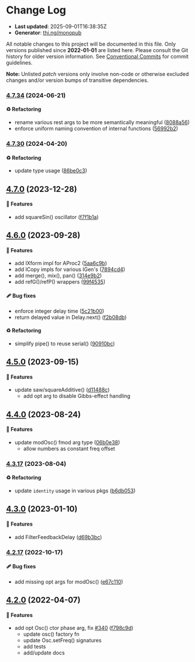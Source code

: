 # Change Log

- **Last updated**: 2025-09-01T16:38:35Z
- **Generator**: [thi.ng/monopub](https://thi.ng/monopub)

All notable changes to this project will be documented in this file.
Only versions published since **2022-01-01** are listed here.
Please consult the Git history for older version information.
See [Conventional Commits](https://conventionalcommits.org/) for commit guidelines.

**Note:** Unlisted _patch_ versions only involve non-code or otherwise excluded changes
and/or version bumps of transitive dependencies.

### [4.7.34](https://github.com/thi-ng/umbrella/tree/@thi.ng/dsp@4.7.34) (2024-06-21)

#### ♻️ Refactoring

- rename various rest args to be more semantically meaningful ([8088a56](https://github.com/thi-ng/umbrella/commit/8088a56))
- enforce uniform naming convention of internal functions ([56992b2](https://github.com/thi-ng/umbrella/commit/56992b2))

### [4.7.30](https://github.com/thi-ng/umbrella/tree/@thi.ng/dsp@4.7.30) (2024-04-20)

#### ♻️ Refactoring

- update type usage ([86be0c3](https://github.com/thi-ng/umbrella/commit/86be0c3))

## [4.7.0](https://github.com/thi-ng/umbrella/tree/@thi.ng/dsp@4.7.0) (2023-12-28)

#### 🚀 Features

- add squareSin() oscillator ([f7f1b1a](https://github.com/thi-ng/umbrella/commit/f7f1b1a))

## [4.6.0](https://github.com/thi-ng/umbrella/tree/@thi.ng/dsp@4.6.0) (2023-09-28)

#### 🚀 Features

- add IXform impl for AProc2 ([5aa6c9b](https://github.com/thi-ng/umbrella/commit/5aa6c9b))
- add ICopy impls for various IGen's ([7894cd4](https://github.com/thi-ng/umbrella/commit/7894cd4))
- add merge(), mix(), pan() ([314e9b2](https://github.com/thi-ng/umbrella/commit/314e9b2))
- add refG()/refP() wrappers ([99f4535](https://github.com/thi-ng/umbrella/commit/99f4535))

#### 🩹 Bug fixes

- enforce integer delay time ([5c21b00](https://github.com/thi-ng/umbrella/commit/5c21b00))
- return delayed value in Delay.next() ([f2b08db](https://github.com/thi-ng/umbrella/commit/f2b08db))

#### ♻️ Refactoring

- simplify pipe() to reuse serial() ([90910bc](https://github.com/thi-ng/umbrella/commit/90910bc))

## [4.5.0](https://github.com/thi-ng/umbrella/tree/@thi.ng/dsp@4.5.0) (2023-09-15)

#### 🚀 Features

- update saw/squareAdditive() ([d11488c](https://github.com/thi-ng/umbrella/commit/d11488c))
  - add opt arg to disable Gibbs-effect handling

## [4.4.0](https://github.com/thi-ng/umbrella/tree/@thi.ng/dsp@4.4.0) (2023-08-24)

#### 🚀 Features

- update modOsc() fmod arg type ([06b0e38](https://github.com/thi-ng/umbrella/commit/06b0e38))
  - allow numbers as constant freq offset

### [4.3.17](https://github.com/thi-ng/umbrella/tree/@thi.ng/dsp@4.3.17) (2023-08-04)

#### ♻️ Refactoring

- update `identity` usage in various pkgs ([b6db053](https://github.com/thi-ng/umbrella/commit/b6db053))

## [4.3.0](https://github.com/thi-ng/umbrella/tree/@thi.ng/dsp@4.3.0) (2023-01-10)

#### 🚀 Features

- add FilterFeedbackDelay ([d69b3bc](https://github.com/thi-ng/umbrella/commit/d69b3bc))

### [4.2.17](https://github.com/thi-ng/umbrella/tree/@thi.ng/dsp@4.2.17) (2022-10-17)

#### 🩹 Bug fixes

- add missing opt args for modOsc() ([e67c110](https://github.com/thi-ng/umbrella/commit/e67c110))

## [4.2.0](https://github.com/thi-ng/umbrella/tree/@thi.ng/dsp@4.2.0) (2022-04-07)

#### 🚀 Features

- add opt Osc() ctor phase arg, fix [#340](https://github.com/thi-ng/umbrella/issues/340) ([f798c9d](https://github.com/thi-ng/umbrella/commit/f798c9d))
  - update osc() factory fn
  - update Osc.setFreq() signatures
  - add tests
  - add/update docs
